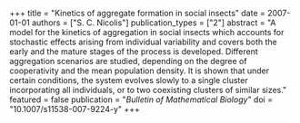 +++
title = "Kinetics of aggregate formation in social insects"
date = 2007-01-01
authors = ["S. C. Nicolis"]
publication_types = ["2"]
abstract = "A model for the kinetics of aggregation in social insects which accounts for stochastic effects arising from individual variability and covers both the early and the mature stages of the process is developed. Different aggregation scenarios are studied, depending on the degree of cooperativity and the mean population density. It is shown that under certain conditions, the system evolves slowly to a single cluster incorporating all individuals, or to two coexisting clusters of similar sizes."
featured = false
publication = "*Bulletin of Mathematical Biology*"
doi = "10.1007/s11538-007-9224-y"
+++

